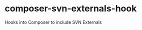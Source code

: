 composer-svn-externals-hook
===========================

Hooks into Composer to include SVN Externals

